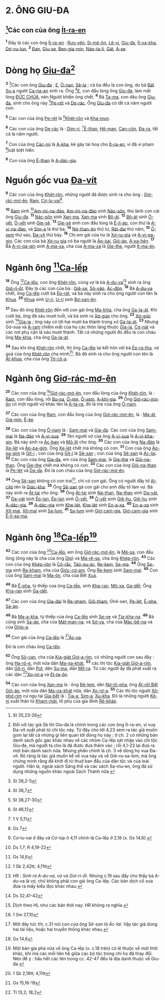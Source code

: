 # 2. ÔNG GIU-ĐA

## [^1@-89bee7ae-b70d-4fcb-9c7c-e5d1c745c6b7]Các con của ông [Ít-ra-en]()
<sup><b>1</b></sup> Đây là các con ông [Ít-ra-en]() : [Rưu-vên](), [Si-mê-ôn](), [Lê-vi](), [Giu-đa](), [Ít-xa-kha](), [Dơ-vu-lun](), <sup><b>2</b></sup> [Đan](), [Giu-se](), [Ben-gia-min](), [Náp-ta-li](), [Gát](), [A-se]().


# Dòng họ [Giu-đa]()[^1-89bee7ae-b70d-4fcb-9c7c-e5d1c745c6b7]
<sup><b>3</b></sup> [^2@-89bee7ae-b70d-4fcb-9c7c-e5d1c745c6b7]Các con ông [Giu-đa]() : [E](), [Ô-nan](), [Sê-la]() ; cả ba đều là con ông, do bà [Bát Su-a]() người [Ca-na-an]() sinh ra. Ông [^3@-89bee7ae-b70d-4fcb-9c7c-e5d1c745c6b7][E](), con đầu lòng ông [Giu-đa](), làm mất lòng [ĐỨC CHÚA](), nên Người khiến ông chết. <sup><b>4</b></sup> Bà [Ta-ma](), con dâu ông [Giu-đa](), sinh cho ông này [^4@-89bee7ae-b70d-4fcb-9c7c-e5d1c745c6b7][Pe-rét]() và [De-rác](). Ông [Giu-đa]() có tất cả năm người con.

<sup><b>5</b></sup> Các con của ông [Pe-rét]() là [^5@-89bee7ae-b70d-4fcb-9c7c-e5d1c745c6b7][Khét-rôn]() và [Kha-mun]().

<sup><b>6</b></sup> Các con của ông [De-rác]() là : [Dim-ri](), [^6@-89bee7ae-b70d-4fcb-9c7c-e5d1c745c6b7][Ê-than](), [Hê-man](), [Can-côn](), [Đa-ra](), tất cả là năm người.

<sup><b>7</b></sup> Con của ông [Các-mi]() là [A-kha](), kẻ gây tai hoạ cho [Ít-ra-en](), vì đã vi phạm [^7@-89bee7ae-b70d-4fcb-9c7c-e5d1c745c6b7]luật biệt hiến.

<sup><b>8</b></sup> Con của ông [Ê-than]() là [A-dác-gia]().


# Nguồn gốc vua [Đa-vít]()
<sup><b>9</b></sup> Các con của ông [Khét-rôn](), những người đã được sinh ra cho ông : [Giơ-rác-mơ-ên](), [Ram](), [Cơ-lu-vai]()[^2-89bee7ae-b70d-4fcb-9c7c-e5d1c745c6b7].

<sup><b>10</b></sup> [Ram]() sinh [^8@-89bee7ae-b70d-4fcb-9c7c-e5d1c745c6b7][Am-mi-na-đáp](), [Am-mi-na-đáp]() sinh [Nác-sôn](), thủ lãnh con cái ông [Giu-đa](). <sup><b>11</b></sup> [Nác-sôn]() sinh [Xan-ma](), [Xan-ma]() sinh [Bô-át](). <sup><b>12</b></sup> [Bô-át]() sinh [Ô-vết](), [Ô-vết]() sinh [Gie-sê](). <sup><b>13</b></sup> [Gie-sê]() sinh con đầu lòng là [Ê-li-áp](), con thứ là [A-vi-na-đáp](), và [Sim-a]() là thứ ba, <sup><b>14</b></sup> [Nơ-than-ên]() thứ tư, [Rát-đai]() thứ năm, <sup><b>15</b></sup> [Ô-xem]() thứ sáu, [Đa-vít]() thứ bảy. <sup><b>16</b></sup> Chị em gái của họ là [Xơ-ru-gia]() và [A-vi-ga-gin](). Các con của bà [Xơ-ru-gia]() có ba người là [Áp-sai](), [Giô-áp](), [A-xa-hên](). <sup><b>17</b></sup> Bà [A-vi-ga-gin]() sinh [A-ma-xa](), cha của [A-ma-xa]() là [Gie-the](), người [Ít-ma-ên]().


# Ngành ông [^9@-89bee7ae-b70d-4fcb-9c7c-e5d1c745c6b7][Ca-lếp]()
<sup><b>18</b></sup> Ông [^10@-89bee7ae-b70d-4fcb-9c7c-e5d1c745c6b7][Ca-lếp](), con ông [Khét-rôn](), cùng vợ là bà [A-du-va]()[^3-89bee7ae-b70d-4fcb-9c7c-e5d1c745c6b7] sinh ra ông [Giơ-ri-ốt](). Đây là các con của bà : [Giê-se](), [Sô-váp](), [Ác-đôn](). <sup><b>19</b></sup> Bà [A-du-va]() chết, ông [Ca-lếp]() cưới bà [Ép-rát](), và bà này sinh ra cho ông người con tên là [Khua](). <sup><b>20</b></sup> [Khua]() sinh [U-ri](), [U-ri]() sinh [Bơ-xan-ên]().

<sup><b>21</b></sup> Sau đó ông [Khét-rôn]() đến với con gái ông [Ma-khia](), cha ông [Ga-la-át](). Khi cưới bà, ông đã sáu mươi tuổi, và bà sinh ra [Xơ-gúp]() cho ông. <sup><b>22</b></sup> [Xơ-gúp]() sinh [^11@-89bee7ae-b70d-4fcb-9c7c-e5d1c745c6b7][Gia-ia]() ; ông này có tới hai mươi ba thành trong xứ [Ga-la-át](). <sup><b>23</b></sup> Nhưng Gơ-sua và [A-ram]() chiếm mất của họ các thôn làng thuộc [Gia-ia](), [Cơ-nát]() và các nơi phụ cận là sáu mươi thành. Tất cả những người đó đều là con cháu ông [Ma-khia](), cha ông [Ga-la-át]().

<sup><b>24</b></sup> Sau khi ông [Khét-rôn]() chết, thì ông [Ca-lếp]() lại kết hôn với bà [Ép-ra-tha](), vợ goá của ông [Khét-rôn]() cha mình[^4-89bee7ae-b70d-4fcb-9c7c-e5d1c745c6b7]. Bà đã sinh ra cho ông người con tên là [Át-khua](), cha của ông [Tơ-cô-a]().


# Ngành ông [Giơ-rác-mơ-ên]()
<sup><b>25</b></sup> Các con của ông [^12@-89bee7ae-b70d-4fcb-9c7c-e5d1c745c6b7][Giơ-rác-mơ-ên](), con đầu lòng của ông [Khét-rôn](), là : [Ram](), con đầu lòng, rồi [Bu-na](), [Ô-ren](), [Ô-xem](), [A-khi-gia](). <sup><b>26</b></sup> Ông [Giơ-rác-mơ-ên]() có một người vợ khác tên là [A-ta-ra](), đó là mẹ của ông [Ô-nam]().

<sup><b>27</b></sup> Các con của ông [Ram](), con đầu lòng của ông [Giơ-rác-mơ-ên](), là : [Ma-át](), [Gia-min](), [Ê-ke]().

<sup><b>28</b></sup> Các con của ông [Ô-nam]() là : [Sam-mai]() và [Gia-đa](). Các con của ông [Sam-mai]() là [Na-đáp]() và [A-vi-sua](). <sup><b>29</b></sup> Tên người vợ của ông [A-vi-sua]() là [A-vi-kha-gin](). Bà này sinh ra [Ác-ban]() và [Mô-lít]() cho ông. <sup><b>30</b></sup> Các con của ông [Na-đáp]() là [Xe-lét]() và [Áp-pa-gim](). Ông [Xe-lét]() chết mà không có con. <sup><b>31</b></sup> Con của ông [Áp-pa-gim]() là [Gít-i]() ; con của ông [Gít-i]() là [Sê-san]() ; con của ông [Sê-san]() là [Ác-lai](). <sup><b>32</b></sup> Các con của ông [Gia-đa](), em của ông [Sam-mai](), là [Gie-the]() và [Giô-na-than](). Ông [Gie-the]() chết mà không có con. <sup><b>33</b></sup> Các con của ông [Giô-na-than]() là [Pe-lét]() và [Da-da](). Đó là con cháu của ông [Giơ-rác-mơ-ên]().

<sup><b>34</b></sup> Ông [Sê-san]() không có con trai[^5-89bee7ae-b70d-4fcb-9c7c-e5d1c745c6b7], chỉ có con gái. Ông có người đầy tớ [Ai-cập]() tên là [Giác-kha](). <sup><b>35</b></sup> Ông [Sê-san]() gả con gái cho anh đầy tớ làm vợ. Bà này sinh ra [Át-tai]() cho ông. <sup><b>36</b></sup> Ông [Át-tai]() sinh [Na-than](), [Na-than]() sinh [Da-vát](), <sup><b>37</b></sup> [Da-vát]() sinh [Ép-lan](), [Ép-lan]() sinh [Ô-vết](), <sup><b>38</b></sup> [Ô-vết]() sinh [Giê-hu](), [Giê-hu]() sinh [A-dác-gia](), <sup><b>39</b></sup> [A-dác-gia]() sinh [Khe-lét](), [Khe-lét]() sinh [En-a-xa](), <sup><b>40</b></sup> [En-a-xa]() sinh [Xít-mai](), [Xít-mai]() sinh [Sa-lum](), <sup><b>41</b></sup> [Sa-lum]() sinh [Giơ-cam-gia](), [Giơ-cam-gia]() sinh [Ê-li-sa-ma]().


# Ngành ông [^13@-89bee7ae-b70d-4fcb-9c7c-e5d1c745c6b7][Ca-lếp]()[^6-89bee7ae-b70d-4fcb-9c7c-e5d1c745c6b7]
<sup><b>42</b></sup> Các con của ông [^14@-89bee7ae-b70d-4fcb-9c7c-e5d1c745c6b7][Ca-lếp](), em ông [Giơ-rác-mơ-ên](), là [Mê-sa](), con đầu lòng (ông này là cha của ông [Díp]()) và [Ma-rê-sa](), cha ông [Khép-rôn](). <sup><b>43</b></sup> Các con của ông [Khép-rôn]() là [Cô-rắc](), [Táp-pu-ác](), [Re-kem](), [Se-ma](). <sup><b>44</b></sup> Ông [Se-ma]() sinh [Ra-kham](), cha của [Gióc-cơ-am](). Ông [Re-kem]() sinh [Sam-mai](). <sup><b>45</b></sup> Con của ông [Sam-mai]() là [Ma-ôn](), cha của Bết [Xua]().

<sup><b>46</b></sup> Bà [Ê-pha](), tỳ thiếp của ông [Ca-lếp](), sinh [Kha-ran](), [Mô-xa](), [Ga-dết](). Ông [Kha-ran]() sinh [Ga-dết]().

<sup><b>47</b></sup> Các con của ông [Gia-đai]() là [Re-ghem](), [Giô-tham](), Ghê-san, [Pe-lét](), [Ê-pha](), [Sa-áp]().

<sup><b>48</b></sup> Bà [Ma-a-kha](), tỳ thiếp của ông [Ca-lếp]() sinh [Se-ve]() và [Tia-kha-na](). <sup><b>49</b></sup> Bà cũng sinh [Sa-áp](), cha của [Mát-man-na](), và [Sơ-va](), cha của [Mác-bê-na]() và của [Ghíp-a]().

<sup><b>50</b></sup> Con gái của ông [Ca-lếp]() là [^15@-89bee7ae-b70d-4fcb-9c7c-e5d1c745c6b7][Ác-xa]().

Đó là con cháu ông [Ca-lếp]().

<sup><b>52</b></sup> Ông [Sô-van](), cha của [Kia-giát Giơ-a-rim](), có những người con sau đây : ông [Ha-rô-e](), một nửa dân [Ma-na-khát](), <sup><b>53</b></sup> các thị tộc [Kia-giát Giơ-a-rim](), dân [Gít-ri](), dân [Pút](), dân [Su-ma](), dân [Mít-ra](). Từ các người ấy đã phát xuất ra các dân [^17@-89bee7ae-b70d-4fcb-9c7c-e5d1c745c6b7][Xo-rơ-a]() và [Ét-ta-ôn]().

<sup><b>54</b></sup> Các con của ông [Xan-ma]() là : ông [Bê-lem](), dân [Nơ-tô-pha](), ông [Át-rốt Bết Giô-áp](), một nửa dân [Ma-na-khát]() nữa, dân [Xo-rơ-a](). <sup><b>55</b></sup> Các thị tộc người [Xô-phơ-rim]() cư ngụ tại [Gia-bết]() là : [Tia-a](), [Sim-a](), [Xu-kha](). Đó là những người [Kê-ni]() xuất thân từ [Kham-mát](), tổ phụ của gia đình [Rê-kháp]().

[^1-89bee7ae-b70d-4fcb-9c7c-e5d1c745c6b7]: Đối với tác giả Sb thì Giu-đa là chính trong các con ông Ít-ra-en, vì vua Đa-vít xuất phát từ chi tộc này. Từ đây cho tới 4,23 xem ra tác giả muốn gom lại tất cả những gì liên quan tới dòng họ này : ở ch. 2 có những bản danh sách gốc gác khác nhau về các nhóm Ca-lếp sát nhập vào chi tộc Giu-đa, mà người ta cho là đã được đưa thêm vào ; rồi 4,1-23 lại đưa ra một bản danh sách nữa. Nhưng phần chính là ch. 3 về dòng họ vua Đa-vít. Rõ ràng là tác giả muốn kể về vua này và về Giê-ru-sa-lem, mà ông chứng minh rằng đã khởi đi từ thuở ban đầu của dân tộc và của loài người. Hẳn là, ngoài sách Sáng thế và các sách Sa-mu-en, ông đã sử dụng những nguồn khác ngoài Sách Thánh nữa.
[^2-89bee7ae-b70d-4fcb-9c7c-e5d1c745c6b7]: Cơ-lu-vai ở đây và Cơ-lúp ở 4,11 chính là Ca-lếp ở 2,18 (x. Gs 14,6).
[^3-89bee7ae-b70d-4fcb-9c7c-e5d1c745c6b7]: HR : *Sinh ra A-du-va, vợ và Giơ-ri-ốt*. Nhưng c.19 sau đấy cho thấy bà A-du-va là vợ, chứ không phải con gái ông Ca-lếp. Các bản dịch cổ xưa đưa ra mấy kiểu đọc khác nhau.
[^4-89bee7ae-b70d-4fcb-9c7c-e5d1c745c6b7]: Dịch theo HL như các bản thời nay. HR không ra nghĩa.
[^5-89bee7ae-b70d-4fcb-9c7c-e5d1c745c6b7]: Mới đây tức thì, c.31 nói *con của ông Sê-san là Ác-lai*. Vậy tác giả dùng hai tài liệu, hoặc hai truyền thống khác nhau.
[^6-89bee7ae-b70d-4fcb-9c7c-e5d1c745c6b7]: Một bản gia phả nữa về ông Ca-lếp (x. c.18 trên) có lẽ thuộc về một thời khác, khi mà các mối liên hệ giữa các bộ tộc trong chi họ đã thay đổi. Nên để ý : hầu hết các tên trong cc. 42-47 đều là địa danh thuộc về Giu-đa.
[^1@-89bee7ae-b70d-4fcb-9c7c-e5d1c745c6b7]: St 35,23-26
[^2@-89bee7ae-b70d-4fcb-9c7c-e5d1c745c6b7]: St 38,2-5
[^3@-89bee7ae-b70d-4fcb-9c7c-e5d1c745c6b7]: St 38,7
[^4@-89bee7ae-b70d-4fcb-9c7c-e5d1c745c6b7]: St 38,27-30
[^5@-89bee7ae-b70d-4fcb-9c7c-e5d1c745c6b7]: St 46,12
[^6@-89bee7ae-b70d-4fcb-9c7c-e5d1c745c6b7]: 1 V 5,11
[^7@-89bee7ae-b70d-4fcb-9c7c-e5d1c745c6b7]: Gs 7
[^8@-89bee7ae-b70d-4fcb-9c7c-e5d1c745c6b7]: Ds 1,7; R 4,19-22
[^9@-89bee7ae-b70d-4fcb-9c7c-e5d1c745c6b7]: Gs 14,6
[^10@-89bee7ae-b70d-4fcb-9c7c-e5d1c745c6b7]: 1 Sb 2,42tt; 4,11tt
[^11@-89bee7ae-b70d-4fcb-9c7c-e5d1c745c6b7]: Ds 32,41-42
[^12@-89bee7ae-b70d-4fcb-9c7c-e5d1c745c6b7]: 1 Sm 27,10
[^13@-89bee7ae-b70d-4fcb-9c7c-e5d1c745c6b7]: Gs 14,6
[^14@-89bee7ae-b70d-4fcb-9c7c-e5d1c745c6b7]: 1 Sb 2,18tt; 4,11tt
[^15@-89bee7ae-b70d-4fcb-9c7c-e5d1c745c6b7]: Gs 15,16-19
[^17@-89bee7ae-b70d-4fcb-9c7c-e5d1c745c6b7]: Tl 13,2; 18,2